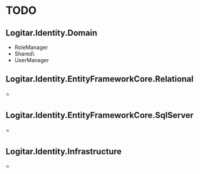 # TODO

## Logitar.Identity.Domain

- RoleManager
- Shared\
- UserManager

## Logitar.Identity.EntityFrameworkCore.Relational

⭐

## Logitar.Identity.EntityFrameworkCore.SqlServer

⭐

## Logitar.Identity.Infrastructure

⭐
